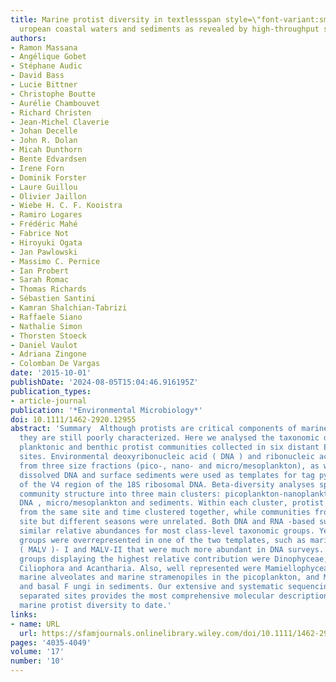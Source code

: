 ```yaml
---
title: Marine protist diversity in textlessspan style=\"font-variant:small-caps;\"textgreaterEtextless/spantextgreater
  uropean coastal waters and sediments as revealed by high‐throughput sequencing
authors:
- Ramon Massana
- Angélique Gobet
- Stéphane Audic
- David Bass
- Lucie Bittner
- Christophe Boutte
- Aurélie Chambouvet
- Richard Christen
- Jean‐Michel Claverie
- Johan Decelle
- John R. Dolan
- Micah Dunthorn
- Bente Edvardsen
- Irene Forn
- Dominik Forster
- Laure Guillou
- Olivier Jaillon
- Wiebe H. C. F. Kooistra
- Ramiro Logares
- Frédéric Mahé
- Fabrice Not
- Hiroyuki Ogata
- Jan Pawlowski
- Massimo C. Pernice
- Ian Probert
- Sarah Romac
- Thomas Richards
- Sébastien Santini
- Kamran Shalchian‐Tabrizi
- Raffaele Siano
- Nathalie Simon
- Thorsten Stoeck
- Daniel Vaulot
- Adriana Zingone
- Colomban De Vargas
date: '2015-10-01'
publishDate: '2024-08-05T15:04:46.916195Z'
publication_types:
- article-journal
publication: '*Environmental Microbiology*'
doi: 10.1111/1462-2920.12955
abstract: 'Summary  Although protists are critical components of marine ecosystems,
  they are still poorly characterized. Here we analysed the taxonomic diversity of
  planktonic and benthic protist communities collected in six distant E uropean coastal
  sites. Environmental deoxyribonucleic acid ( DNA ) and ribonucleic acid ( RNA )
  from three size fractions (pico‐, nano‐ and micro/mesoplankton), as well as from
  dissolved DNA and surface sediments were used as templates for tag pyrosequencing
  of the V4 region of the 18S ribosomal DNA. Beta‐diversity analyses split the protist
  community structure into three main clusters: picoplankton‐nanoplankton‐dissolved
  DNA , micro/mesoplankton and sediments. Within each cluster, protist communities
  from the same site and time clustered together, while communities from the same
  site but different seasons were unrelated. Both DNA and RNA ‐based surveys provided
  similar relative abundances for most class‐level taxonomic groups. Yet, particular
  groups were overrepresented in one of the two templates, such as marine alveolates
  ( MALV )‐ I and MALV‐II that were much more abundant in DNA surveys. Overall, the
  groups displaying the highest relative contribution were Dinophyceae, Diatomea,
  Ciliophora and Acantharia. Also, well represented were Mamiellophyceae, Cryptomonadales,
  marine alveolates and marine stramenopiles in the picoplankton, and Monadofilosa
  and basal F ungi in sediments. Our extensive and systematic sequencing of geographically
  separated sites provides the most comprehensive molecular description of coastal
  marine protist diversity to date.'
links:
- name: URL
  url: https://sfamjournals.onlinelibrary.wiley.com/doi/10.1111/1462-2920.12955
pages: '4035-4049'
volume: '17'
number: '10'
---
```

